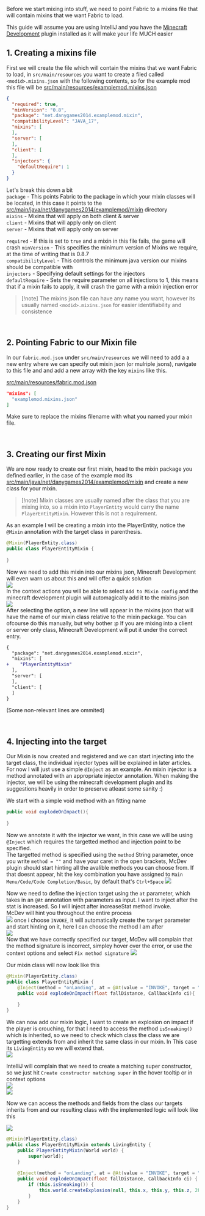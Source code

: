 Before we start mixing into stuff, we need to point Fabric to a mixins file that will contain mixins that we want Fabric to load.  

This guide will assume you are using IntelliJ and you have the [Minecraft Development](https://plugins.jetbrains.com/plugin/8327-minecraft-development) plugin installed as it will make your life MUCH easier  

## 1. Creating a mixins file
First we will create the file which will contain the mixins that we want Fabric to load, in `src/main/resources` you want to create a filed called `<modid>.mixins.json` with the following contents, so for the example mod this file will be [src/main/resources/examplemod.mixins.json](https://github.com/DanyGames2014/nyawiki-example-mod/blob/master/src/main/resources/examplemod.mixins.json)  

```json
{
  "required": true,
  "minVersion": "0.8",
  "package": "net.danygames2014.examplemod.mixin",
  "compatibilityLevel": "JAVA_17",
  "mixins": [
  ],
  "server": [
  ],
  "client": [
  ],
  "injectors": {
    "defaultRequire": 1
  }
}
```
  
Let's break this down a bit  
`package` - This points Fabric to the package in which your mixin classes will be located, in this case it points to the [src/main/java/net/danygames2014/examplemod/mixin](https://github.com/DanyGames2014/nyawiki-example-mod/tree/master/src/main/java/net/danygames2014/examplemod/mixin) directory  
`mixins` - Mixins that will apply on both client & server  
`client` - Mixins that will apply only on client  
`server` - Mixins that will apply only on server   

`required` - If this is set to `true` and a mixin in this file fails, the game will crash
`minVersion` - This specifies the minimum version of Mixins we require, at the time of writing that is 0.8.7  
`compatibilityLevel` - This controls the minimum java version our mixins should be compatible with  
`injectors` - Specifying default settings for the injectors  
`defaultRequire` - Sets the require parameter on all injections to 1, this means that if a mixin fails to apply, it will crash the game with a mixin injection error  

>[!note] The mixins json file can have any name you want, however its usually named `<modid>.mixins.json` for easier identifiability and consistence  

&nbsp;
## 2. Pointing Fabric to our Mixin file
In our `fabric.mod.json` under `src/main/resources` we will need to add a a new entry where we can specify out mixin json (or mulriple jsons), navigate to this file and and add a new array with the key `mixins` like this. 

[src/main/resources/fabric.mod.json](https://github.com/DanyGames2014/nyawiki-example-mod/blob/master/src/main/resources/fabric.mod.json#L32)
```json
"mixins": [  
  "examplemod.mixins.json"  
]
```
Make sure to replace the mixins filename with what you named your mixin file.

&nbsp;
## 3. Creating our first Mixin
We are now ready to create our first mixin, head to the mixin package you defined earlier, in the case of the example mod its [src/main/java/net/danygames2014/examplemod/mixin](https://github.com/DanyGames2014/nyawiki-example-mod/tree/master/src/main/java/net/danygames2014/examplemod/mixin) and create a new class for your mixin.  
  
>[!note] Mixin classes are usually named after the class that you are mixing into, so a mixin into `PlayerEntity` would carry the name `PlayerEntityMixin`. However this is not a requirement. 
  
As an example I will be creating a mixin into the PlayerEntity, notice the `@Mixin` annotation with the target class in parenthesis.  
```java
@Mixin(PlayerEntity.class)  
public class PlayerEntityMixin {  
      
}
```

Now we need to add this mixin into our mixins json, Minecraft Development will even warn us about this and will offer a quick solution  
![](warning_mixin_not_in_mixins_json.png)  
In the context actions you will be able to select `Add to Mixin config` and the minecraft development plugin will automagically add it to the mixins json  
![](add_to_mixin_config.png)  
After selecting the option, a new line will appear in the mixins json that will have the name of our mixin class relative to the mixin package. You can ofcourse do this manually, but why bother :p If you are mixing into a client or server only class, Minecraft Development will put it under the correct entry.

```diff
{  
  "package": "net.danygames2014.examplemod.mixin",  
  "mixins": [  
+    "PlayerEntityMixin"  
  ],  
  "server": [  
  ],  
  "client": [  
  ]
}
```
(Some non-relevant lines are ommited)  

&nbsp;  
## 4. Injecting into the target
Our Mixin is now created and registered and we can start injecting into the target class, the individual injector types will be explained in later articles. For now I will just use a simple `@Inject` as an example. An mixin injector is a method annotated with an appropriate injector annotation. When making the injector, we will be using the minecraft development plugin and its suggestions heavily in order to preserve atleast some sanity :)  

We start with a simple void method with an fitting name  
```java
public void explodeOnImpact(){  
      
}
```

Now we annotate it with the injector we want, in this case we will be using `@Inject` which requires the targetted method and injection point to be specified.  
The targetted method is specified using the `method` String parameter, once you write `method = ""` and have your caret in the open brackets, McDev plugin should start hinting all the avalible methods you can choose from. If that doesnt appear, hit the key combination you have assigned to `Main Menu/Code/Code Completion/Basic`, by default that's `Ctrl+Space`
![](method_suggestions.png)  

Now we need to define the injection target using the `at` parameter, which takes in an `@At` annotation with parameters as input. I want to inject after the stat is increased. So I will inject after increaseStat method invoke.  
McDev will hint you throughout the entire process  
![](at_value_suggestions.png)
once i choose `INVOKE`, it will automatically create the `target` parameter and start hinting on it, here I can choose the method I am after  
![](invoke_target_suggestions.png)  
Now that we have correctly specified our target, McDev will complain that the method signature is incorrect, simpley hover over the error, or use the context options and select `Fix method signature`
![](fix_method_signature.png)  

Our mixin class will now look like this  
```java
@Mixin(PlayerEntity.class)  
public class PlayerEntityMixin {  
    @Inject(method = "onLanding", at = @At(value = "INVOKE", target = "Lnet/minecraft/entity/player/PlayerEntity;increaseStat(Lnet/minecraft/stat/Stat;I)V", shift = At.Shift.AFTER))  
    public void explodeOnImpact(float fallDistance, CallbackInfo ci){  
          
    }  
}
```

We can now add our mixin logic, I want to create an explosion on impact if the player is crouching, for that I need to access the method `isSneaking()` which is inherited, so we need to check which class the class we are targetting extends from and inherit the same class in our mixin. In This case its `LivingEntity` so we will extend that.  
![](playerentity_inheritance.png)

IntelliJ will complain that we need to create a matching super constructor, so we just hit `Create constructor matching super` in the hover tooltip or in context options  
![](error_constructor_super.png)  
![](mixin_super_constructor.png)  

Now we can access the methods and fields from the class our targets inherits from and our resulting class with the implemented logic will look like this

![](playerentity_mixin_example.png)  

```java
@Mixin(PlayerEntity.class)  
public class PlayerEntityMixin extends LivingEntity {  
    public PlayerEntityMixin(World world) {  
        super(world);  
    }  
  
    @Inject(method = "onLanding", at = @At(value = "INVOKE", target = "Lnet/minecraft/entity/player/PlayerEntity;increaseStat(Lnet/minecraft/stat/Stat;I)V", shift = At.Shift.AFTER))  
    public void explodeOnImpact(float fallDistance, CallbackInfo ci) {  
        if (this.isSneaking()) {  
            this.world.createExplosion(null, this.x, this.y, this.z, 2F);  
        }  
    }  
}
```